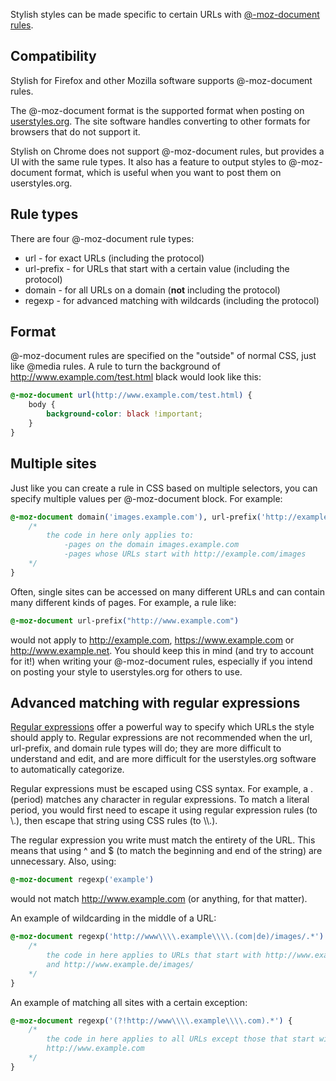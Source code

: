 Stylish styles can be made specific to certain URLs with [@-moz-document rules](https://developer.mozilla.org/en/CSS/@document).

## Compatibility

Stylish for Firefox and other Mozilla software supports @-moz-document rules.

The @-moz-document format is the supported format when posting on [userstyles.org](http://userstyles.org). The site software handles converting to other formats for browsers that do not support it.

Stylish on Chrome does not support @-moz-document rules, but provides a UI with the same rule types. It also has a feature to output styles to @-moz-document format, which is useful when you want to post them on userstyles.org.

## Rule types

There are four @-moz-document rule types:
* url - for exact URLs (including the protocol)
* url-prefix - for URLs that start with a certain value (including the protocol)
* domain - for all URLs on a domain (**not** including the protocol)
* regexp - for advanced matching with wildcards (including the protocol)

## Format

@-moz-document rules are specified on the "outside" of normal CSS, just like @media rules. A rule to turn the background of http://www.example.com/test.html black would look like this:

```css
@-moz-document url(http://www.example.com/test.html) {
	body {
		background-color: black !important;
	}
}
```

## Multiple sites

Just like you can create a rule in CSS based on multiple selectors, you can specify multiple values per @-moz-document block. For example:

```css
@-moz-document domain('images.example.com'), url-prefix('http://example.com/images') {
	/* 
		the code in here only applies to:
			-pages on the domain images.example.com
			-pages whose URLs start with http://example.com/images
	*/
}
```

Often, single sites can be accessed on many different URLs and can contain many different kinds of pages. For example, a rule like:

```css
@-moz-document url-prefix("http://www.example.com")
```

would not apply to http://example.com, https://www.example.com or http://www.example.net. You should keep this in mind (and try to account for it!) when writing your @-moz-document rules, especially if you intend on posting your style to userstyles.org for others to use.

## Advanced matching with regular expressions

[Regular expressions](http://www.regular-expressions.info/) offer a powerful way to specify which URLs the style should apply to. Regular expressions are not recommended when the url, url-prefix, and domain rule types will do; they are more difficult to understand and edit, and are more difficult for the userstyles.org software to automatically categorize.

Regular expressions must be escaped using CSS syntax. For example, a . (period) matches any character in regular expressions. To match a literal period, you would first need to escape it using regular expression rules (to \\.), then escape that string using CSS rules (to \\\\.).

The regular expression you write must match the entirety of the URL. This means that using ^ and $ (to match the beginning and end of the string) are unnecessary. Also, using:
```css
@-moz-document regexp('example')
```
would not match http://www.example.com (or anything, for that matter). 

An example of wildcarding in the middle of a URL:
```css
@-moz-document regexp('http://www\\\\.example\\\\.(com|de)/images/.*') {
	/* 
		the code in here applies to URLs that start with http://www.example.com/images/
		and http://www.example.de/images/
	*/
}
```

An example of matching all sites with a certain exception:
```css
@-moz-document regexp('(?!http://www\\\\.example\\\\.com).*') {
	/*
		the code in here applies to all URLs except those that start with 
		http://www.example.com
	*/
}
```